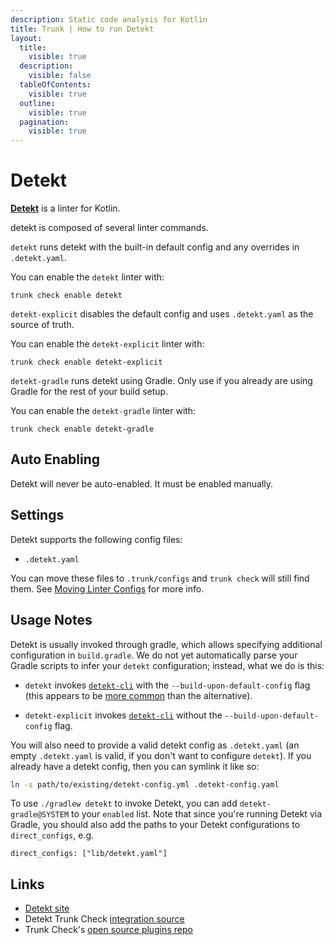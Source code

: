 ```yaml
---
description: Static code analysis for Kotlin
title: Trunk | How to run Detekt
layout:
  title:
    visible: true
  description:
    visible: false
  tableOfContents:
    visible: true
  outline:
    visible: true
  pagination:
    visible: true
---
```


# Detekt

[**Detekt**](https://github.com/detekt/detekt) is a linter for Kotlin.


detekt is composed of several linter commands.
    
`detekt` runs detekt with the built-in default config and any overrides in `.detekt.yaml`.

You can enable the `detekt` linter with:

```shell
trunk check enable detekt
```

`detekt-explicit` disables the default config and uses `.detekt.yaml` as the source of truth.

You can enable the `detekt-explicit` linter with:

```shell
trunk check enable detekt-explicit
```

`detekt-gradle` runs detekt using Gradle. Only use if you already are using Gradle for the rest of your build setup.

You can enable the `detekt-gradle` linter with:

```shell
trunk check enable detekt-gradle
```


## Auto Enabling

Detekt will never be auto-enabled. It must be enabled manually.

## Settings

Detekt supports the following config files:
* `.detekt.yaml`

You can move these files to `.trunk/configs` and `trunk check` will still find them. See [Moving Linter Configs](..#moving-linter-configs) for more info.


## Usage Notes

Detekt is usually invoked through gradle, which allows specifying additional configuration in `build.gradle`. We do not yet automatically parse your Gradle scripts to infer your `detekt` configuration; instead, what we do is this:

* `detekt` invokes [`detekt-cli`](https://detekt.github.io/detekt/cli.html) with the `--build-upon-default-config` flag (this appears to be [more common](https://cs.github.com/?q=%2FbuildUponDefaultConfig.*%28true%29%2F+detekt) than the alternative).

* `detekt-explicit` invokes [`detekt-cli`](https://detekt.github.io/detekt/cli.html) without the `--build-upon-default-config` flag.

You will also need to provide a valid detekt config as `.detekt.yaml` (an empty `.detekt.yaml` is valid, if you don't want to configure `detekt`). If you already have a detekt config, then you can symlink it like so:

```bash
ln -s path/to/existing/detekt-config.yml .detekt-config.yaml
```
To use `./gradlew detekt` to invoke Detekt, you can add `detekt-gradle@SYSTEM` to your `enabled` list. Note that since you're running Detekt via Gradle, you should also add the paths to your Detekt configurations to `direct_configs`, e.g.

```undefined
direct_configs: ["lib/detekt.yaml"]
```




## Links

- [Detekt site](https://github.com/detekt/detekt)
- Detekt Trunk Check [integration source](https://github.com/trunk-io/plugins/tree/main/linters/detekt)
- Trunk Check's [open source plugins repo](https://github.com/trunk-io/plugins/tree/main)
